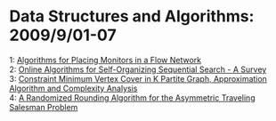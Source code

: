 # Data Structures and Algorithms: 2009/9/01-07  
1: [Algorithms for Placing Monitors in a Flow Network](https://doi.org/10.48550/arXiv.0908.4309)  
2: [Online Algorithms for Self-Organizing Sequential Search - A Survey](https://doi.org/10.48550/arXiv.0909.0095)  
3: [Constraint Minimum Vertex Cover in K Partite Graph, Approximation  Algorithm and Complexity Analysis](https://doi.org/10.48550/arXiv.0909.0097)  
4: [A Randomized Rounding Algorithm for the Asymmetric Traveling Salesman  Problem](https://doi.org/10.48550/arXiv.0909.0941)  